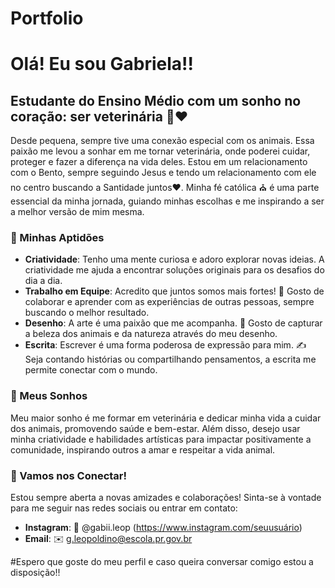# Portfolio


# Olá! Eu sou Gabriela!!

## Estudante do Ensino Médio com um sonho no coração: ser veterinária 🐾❤️

Desde pequena, sempre tive uma conexão especial com os animais. Essa paixão me levou a sonhar em me tornar veterinária, onde poderei cuidar, proteger e fazer a diferença na vida deles. Estou em um relacionamento com o Bento, sempre seguindo Jesus e tendo um relacionamento com ele no centro buscando a Santidade juntos❤️. Minha fé católica ⛪ é uma parte essencial da minha jornada, guiando minhas escolhas e me inspirando a ser a melhor versão de mim mesma.

### 🌟 Minhas Aptidões

- **Criatividade**: Tenho uma mente curiosa e adoro explorar novas ideias. A criatividade me ajuda a encontrar soluções originais para os desafios do dia a dia.
- **Trabalho em Equipe**: Acredito que juntos somos mais fortes! 💪 Gosto de colaborar e aprender com as experiências de outras pessoas, sempre buscando o melhor resultado.
- **Desenho**: A arte é uma paixão que me acompanha. 🎨 Gosto de capturar a beleza dos animais e da natureza através do meu desenho.
- **Escrita**: Escrever é uma forma poderosa de expressão para mim. ✍️ Seja contando histórias ou compartilhando pensamentos, a escrita me permite conectar com o mundo.

### 🌈 Meus Sonhos

Meu maior sonho é me formar em veterinária e dedicar minha vida a cuidar dos animais, promovendo saúde e bem-estar. Além disso, desejo usar minha criatividade e habilidades artísticas para impactar positivamente a comunidade, inspirando outros a amar e respeitar a vida animal.

### 📱 Vamos nos Conectar!

Estou sempre aberta a novas amizades e colaborações! Sinta-se à vontade para me seguir nas redes sociais ou entrar em contato:
- **Instagram**: 📸 @gabii.leop (https://www.instagram.com/seuusuário)
- **Email**: ✉️ g.leopoldino@escola.pr.gov.br 

#Espero que goste do meu perfil e caso queira conversar comigo estou a disposição!!
